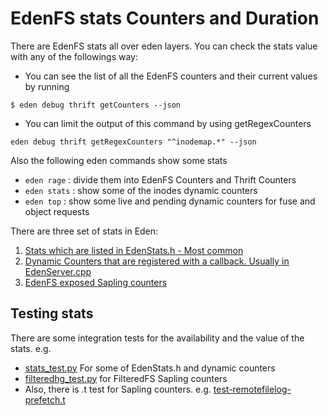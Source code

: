 # EdenFS stats Counters and Duration

There are EdenFS stats all over eden layers. You can check the stats value with
any of the followings way:

- You can see the list of all the EdenFS counters and their current values by
  running

```
$ eden debug thrift getCounters --json
```

- You can limit the output of this command by using getRegexCounters

```
eden debug thrift getRegexCounters "^inodemap.*" --json
```

Also the following eden commands show some stats

- `eden rage` : divide them into EdenFS Counters and Thrift Counters
- `eden stats` : show some of the inodes dynamic counters
- `eden top` : show some live and pending dynamic counters for fuse and object
  requests

There are three set of stats in Eden:

1. [Stats which are listed in EdenStats.h - Most common](./EdenStats.md)
2. [Dynamic Counters that are registered with a callback. Usually in EdenServer.cpp](./DynamicStats.md)
3. [EdenFS exposed Sapling counters](./EdenExposedSaplingCounters.md)

## Testing stats

There are some integration tests for the availability and the value of the
stats. e.g.

- [stats_test.py](/fbcode/eden/integration/stats_test.py) For some of
  EdenStats.h and dynamic counters
- [filteredhg_test.py](/fbcode/eden/integration/hg/files_test.py) for FilteredFS
  Sapling counters
- Also, there is .t test for Sapling counters. e.g.
  [test-remotefilelog-prefetch.t](/fbcode/eden/scm/tests/test-remotefilelog-prefetch.t)
